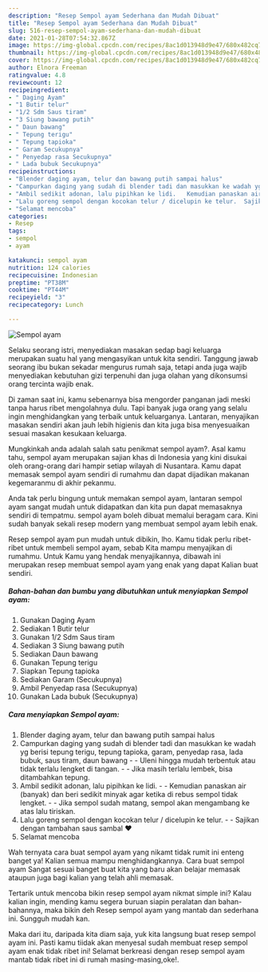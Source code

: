 ```yaml
---
description: "Resep Sempol ayam Sederhana dan Mudah Dibuat"
title: "Resep Sempol ayam Sederhana dan Mudah Dibuat"
slug: 516-resep-sempol-ayam-sederhana-dan-mudah-dibuat
date: 2021-01-28T07:54:32.867Z
image: https://img-global.cpcdn.com/recipes/8ac1d013948d9e47/680x482cq70/sempol-ayam-foto-resep-utama.jpg
thumbnail: https://img-global.cpcdn.com/recipes/8ac1d013948d9e47/680x482cq70/sempol-ayam-foto-resep-utama.jpg
cover: https://img-global.cpcdn.com/recipes/8ac1d013948d9e47/680x482cq70/sempol-ayam-foto-resep-utama.jpg
author: Elnora Freeman
ratingvalue: 4.8
reviewcount: 12
recipeingredient:
- " Daging Ayam"
- "1 Butir telur"
- "1/2 Sdm Saus tiram"
- "3 Siung bawang putih"
- " Daun bawang"
- " Tepung terigu"
- " Tepung tapioka"
- " Garam Secukupnya"
- " Penyedap rasa Secukupnya"
- " Lada bubuk Secukupnya"
recipeinstructions:
- "Blender daging ayam, telur dan bawang putih sampai halus"
- "Campurkan daging yang sudah di blender tadi dan masukkan ke wadah yg berisi tepung terigu, tepung tapioka, garam, penyedap rasa, lada bubuk, saus tiram, daun bawang  Uleni hingga mudah terbentuk atau tidak terlalu lengket di tangan.   Jika masih terlalu lembek, bisa ditambahkan tepung."
- "Ambil sedikit adonan, lalu pipihkan ke lidi.   Kemudian panaskan air (banyak) dan beri sedikit minyak agar ketika di rebus sempol tidak lengket.   Jika sempol sudah matang, sempol akan mengambang ke atas lalu tiriskan."
- "Lalu goreng sempol dengan kocokan telur / dicelupin ke telur.  Sajikan dengan tambahan saus sambal ❤"
- "Selamat mencoba"
categories:
- Resep
tags:
- sempol
- ayam

katakunci: sempol ayam 
nutrition: 124 calories
recipecuisine: Indonesian
preptime: "PT38M"
cooktime: "PT44M"
recipeyield: "3"
recipecategory: Lunch

---
```



![Sempol ayam](https://img-global.cpcdn.com/recipes/8ac1d013948d9e47/680x482cq70/sempol-ayam-foto-resep-utama.jpg)

Selaku seorang istri, menyediakan masakan sedap bagi keluarga merupakan suatu hal yang mengasyikan untuk kita sendiri. Tanggung jawab seorang ibu bukan sekadar mengurus rumah saja, tetapi anda juga wajib menyediakan kebutuhan gizi terpenuhi dan juga olahan yang dikonsumsi orang tercinta wajib enak.

Di zaman  saat ini, kamu sebenarnya bisa mengorder panganan jadi meski tanpa harus ribet mengolahnya dulu. Tapi banyak juga orang yang selalu ingin menghidangkan yang terbaik untuk keluarganya. Lantaran, menyajikan masakan sendiri akan jauh lebih higienis dan kita juga bisa menyesuaikan sesuai masakan kesukaan keluarga. 



Mungkinkah anda adalah salah satu penikmat sempol ayam?. Asal kamu tahu, sempol ayam merupakan sajian khas di Indonesia yang kini disukai oleh orang-orang dari hampir setiap wilayah di Nusantara. Kamu dapat memasak sempol ayam sendiri di rumahmu dan dapat dijadikan makanan kegemaranmu di akhir pekanmu.

Anda tak perlu bingung untuk memakan sempol ayam, lantaran sempol ayam sangat mudah untuk didapatkan dan kita pun dapat memasaknya sendiri di tempatmu. sempol ayam boleh dibuat memalui beragam cara. Kini sudah banyak sekali resep modern yang membuat sempol ayam lebih enak.

Resep sempol ayam pun mudah untuk dibikin, lho. Kamu tidak perlu ribet-ribet untuk membeli sempol ayam, sebab Kita mampu menyajikan di rumahmu. Untuk Kamu yang hendak menyajikannya, dibawah ini merupakan resep membuat sempol ayam yang enak yang dapat Kalian buat sendiri.

<!--inarticleads1-->

##### Bahan-bahan dan bumbu yang dibutuhkan untuk menyiapkan Sempol ayam:

1. Gunakan  Daging Ayam
1. Sediakan 1 Butir telur
1. Gunakan 1/2 Sdm Saus tiram
1. Sediakan 3 Siung bawang putih
1. Sediakan  Daun bawang
1. Gunakan  Tepung terigu
1. Siapkan  Tepung tapioka
1. Sediakan  Garam (Secukupnya)
1. Ambil  Penyedap rasa (Secukupnya)
1. Gunakan  Lada bubuk (Secukupnya)




<!--inarticleads2-->

##### Cara menyiapkan Sempol ayam:

1. Blender daging ayam, telur dan bawang putih sampai halus
1. Campurkan daging yang sudah di blender tadi dan masukkan ke wadah yg berisi tepung terigu, tepung tapioka, garam, penyedap rasa, lada bubuk, saus tiram, daun bawang -  - Uleni hingga mudah terbentuk atau tidak terlalu lengket di tangan.  -  - Jika masih terlalu lembek, bisa ditambahkan tepung.
1. Ambil sedikit adonan, lalu pipihkan ke lidi.  -  - Kemudian panaskan air (banyak) dan beri sedikit minyak agar ketika di rebus sempol tidak lengket.  -  - Jika sempol sudah matang, sempol akan mengambang ke atas lalu tiriskan.
1. Lalu goreng sempol dengan kocokan telur / dicelupin ke telur. -  - Sajikan dengan tambahan saus sambal ❤
1. Selamat mencoba




Wah ternyata cara buat sempol ayam yang nikamt tidak rumit ini enteng banget ya! Kalian semua mampu menghidangkannya. Cara buat sempol ayam Sangat sesuai banget buat kita yang baru akan belajar memasak ataupun juga bagi kalian yang telah ahli memasak.

Tertarik untuk mencoba bikin resep sempol ayam nikmat simple ini? Kalau kalian ingin, mending kamu segera buruan siapin peralatan dan bahan-bahannya, maka bikin deh Resep sempol ayam yang mantab dan sederhana ini. Sungguh mudah kan. 

Maka dari itu, daripada kita diam saja, yuk kita langsung buat resep sempol ayam ini. Pasti kamu tiidak akan menyesal sudah membuat resep sempol ayam enak tidak ribet ini! Selamat berkreasi dengan resep sempol ayam mantab tidak ribet ini di rumah masing-masing,oke!.

